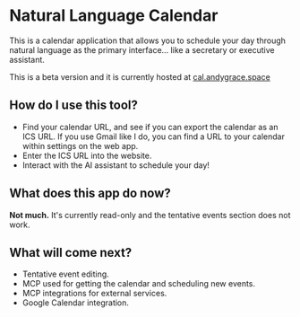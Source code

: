 # Natural Language Calendar

This is a calendar application that allows you to schedule your day through natural language as the primary interface... like a secretary or executive assistant.

This is a beta version and it is currently hosted at [cal.andygrace.space](https://cal.andygrace.space)

## How do I use this tool?

- Find your calendar URL, and see if you can export the calendar as an ICS URL. If you use Gmail like I do, you can find a URL to your calendar within settings on the web app.
- Enter the ICS URL into the website.
- Interact with the AI assistant to schedule your day!

## What does this app do now?

**Not much.** It's currently read-only and the tentative events section does not work.

## What will come next?

- Tentative event editing.
- MCP used for getting the calendar and scheduling new events.
- MCP integrations for external services.
- Google Calendar integration.

